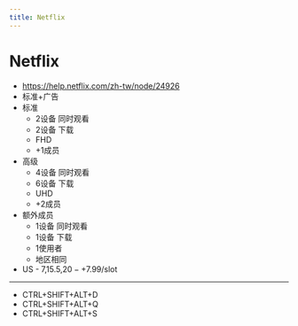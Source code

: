 ```yaml
---
title: Netflix
---
```


# Netflix

- https://help.netflix.com/zh-tw/node/24926
- 标准+广告
- 标准
  - 2设备 同时观看
  - 2设备 下载
  - FHD
  - +1成员
- 高级
  - 4设备 同时观看
  - 6设备 下载
  - UHD
  - +2成员
- 额外成员
  - 1设备 同时观看
  - 1设备 下载
  - 1使用者
  - 地区相同
- US - $7,$15.5,$20 - +$7.99/slot

---

- CTRL+SHIFT+ALT+D
- CTRL+SHIFT+ALT+Q
- CTRL+SHIFT+ALT+S
